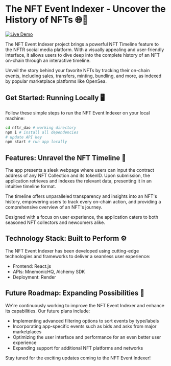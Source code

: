 # The NFT Event Indexer - Uncover the History of NFTs 🌐🚀

[![Live Demo](https://img.shields.io/badge/Live%20Demo-Click%20Here-blue)](https://nft-event-indexer.onrender.com/)

The NFT Event Indexer project brings a powerful NFT Timeline feature to the NFTR social media platform. With a visually appealing and user-friendly interface, it allows users to dive deep into the complete history of an NFT on-chain through an interactive timeline.

Unveil the story behind your favorite NFTs by tracking their on-chain events, including sales, transfers, minting, bundling, and more, as indexed by popular marketplace platforms like OpenSea.

## Get Started: Running Locally 🖥️

Follow these simple steps to run the NFT Event Indexer on your local machine:

```bash
cd nftr_dao # working directory
npm i # install all dependencies
# update API key
npm start # run app locally
```

## Features: Unravel the NFT Timeline 📅

The app presents a sleek webpage where users can input the contract address of any NFT Collection and its tokenID. Upon submission, the application retrieves and indexes the relevant data, presenting it in an intuitive timeline format.

The timeline offers unparalleled transparency and insights into an NFT's history, empowering users to track every on-chain action, and providing a comprehensive overview of an NFT's journey.

Designed with a focus on user experience, the application caters to both seasoned NFT collectors and newcomers alike.

## Technology Stack: Built to Perform ⚙️

The NFT Event Indexer has been developed using cutting-edge technologies and frameworks to deliver a seamless user experience:

- Frontend: React.js
- APIs: MnemonicHQ, Alchemy SDK
- Deployment: Render

## Future Roadmap: Expanding Possibilities 🌟

We're continuously working to improve the NFT Event Indexer and enhance its capabilities. Our future plans include:

- Implementing advanced filtering options to sort events by type/labels
- Incorporating app-specific events such as bids and asks from major marketplaces
- Optimizing the user interface and performance for an even better user experience
- Expanding support for additional NFT platforms and networks

Stay tuned for the exciting updates coming to the NFT Event Indexer!